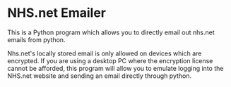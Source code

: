 # NHS.net Emailer
This is a Python program which allows you to directly email out nhs.net emails from python.

Nhs.net's locally stored email is only allowed on devices which are encrypted. If you are using a desktop PC where the encryption license cannot be afforded, this program will allow you to emulate logging into the NHS.net website and sending an email directly through python.